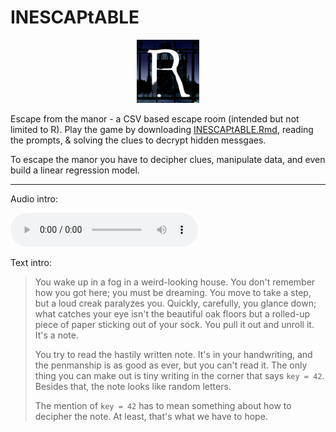 # INESCAPtABLE
<p align="center"><img width="20%" src="INESCAPtABLE-manor.png"></p>

Escape from the manor - a CSV based escape room (intended but not limited to R).  Play the game by downloading [INESCAPtABLE.Rmd](INESCAPtABLE.Rmd), reading the prompts, & solving the clues to decrypt hidden messgaes.

To escape the manor you have to decipher clues, manipulate data, and even build a linear regression model.

-----

Audio intro: 

<audio controls>   <source src="INESCAPtABLE-tts-intro.mp3" type="audio/mpeg">   Your browser does not support the audio element. </audio>

Text intro:

> You wake up in a fog in a weird-looking house. You don't remember how you got here; you must be dreaming. You move to take a step, but a loud creak paralyzes you. Quickly, carefully, you glance down; what catches your eye isn't the beautiful oak floors but a rolled-up piece of paper sticking out of your sock. You pull it out and unroll it. It's a note.
>
> You try to read the hastily written note. It's in your handwriting, and the penmanship is as good as ever, but you can't read it. The only thing you can make out is tiny writing in the corner that says `key = 42`. Besides that, the note looks like random letters.
>
> The mention of `key = 42` has to mean something about how to decipher the note. At least, that's what we have to hope.

